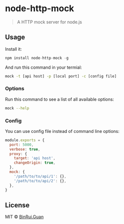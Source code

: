 # node-http-mock
> A HTTP mock server for node.js

## Usage

Install it:

```js
npm install node-http-mock -g
```

And run this command in your termial:

```bash
mock -t [api host] -p [local port] -c [config file]
```

### Options

Run this command to see a list of all available options:

```bash
mock --help
```

### Config

You can use config file instead of command line options:

```js
module.exports = {
  port: 5000,
  verbose: true,
  proxy: {
    target: 'api host',
    changeOrigin: true,
  },
  mock: {
    '/path/to/to/api/1': {},
    '/path/to/to/api/2': {},
  },
}
```

## License

MIT &copy; [BinRui.Guan](mailto:differui@gmail.com)
